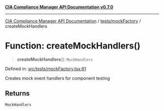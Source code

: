 [**CIA Compliance Manager API Documentation v0.7.0**](../../../README.md)

***

[CIA Compliance Manager API Documentation](../../../modules.md) / [tests/mockFactory](../README.md) / createMockHandlers

# Function: createMockHandlers()

> **createMockHandlers**(): `MockHandlers`

Defined in: [src/tests/mockFactory.tsx:61](https://github.com/Hack23/cia-compliance-manager/blob/a904e43458f81faf7066f9da9fc149cc9f6e236d/src/tests/mockFactory.tsx#L61)

Creates mock event handlers for component testing

## Returns

`MockHandlers`

